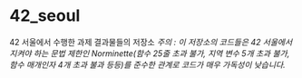 # 42_seoul
42 서울에서 수행한 과제 결과물들의 저장소
*주의 : 이 저장소의 코드들은 42 서울에서 지켜야 하는 문법 제한인 Norminette(함수 25줄 초과 불가, 지역 변수 5개 초과 불가, 함수 매개인자 4개 초과 불과 등등)를 준수한 관계로 코드가 매우 가독성이 낮습니다.*
